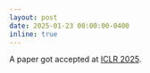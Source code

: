 ```yaml
---
layout: post
date: 2025-01-23 00:00:00-0400
inline: true
---
```


A paper got accepted at [ICLR 2025](https://iclr.cc). 

